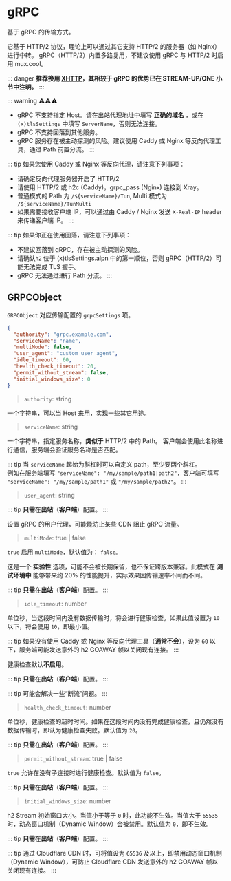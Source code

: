 # gRPC

基于 gRPC 的传输方式。

它基于 HTTP/2 协议，理论上可以通过其它支持 HTTP/2 的服务器（如 Nginx）进行中转。
gRPC（HTTP/2）内置多路复用，不建议使用 gRPC 与 HTTP/2 时启用 mux.cool。

::: danger **推荐换用
[XHTTP](https://github.com/XTLS/Xray-core/discussions/4113)，其相较于 gRPC
的优势已在 STREAM-UP/ONE 小节中注明。** :::

::: warning ⚠⚠⚠

- gRPC 不支持指定 Host。请在出站代理地址中填写 **正确的域名** ，或在
  `(x)tlsSettings` 中填写 `ServerName`，否则无法连接。
- gRPC 不支持回落到其他服务。
- gRPC 服务存在被主动探测的风险。建议使用 Caddy 或 Nginx 等反向代理工具，通过
  Path 前置分流。 :::

::: tip 如果您使用 Caddy 或 Nginx 等反向代理，请注意下列事项：

- 请确定反向代理服务器开启了 HTTP/2
- 请使用 HTTP/2 或 h2c (Caddy)，grpc_pass (Nginx) 连接到 Xray。
- 普通模式的 Path 为 `/${serviceName}/Tun`, Multi 模式为
  `/${serviceName}/TunMulti`
- 如果需要接收客户端 IP，可以通过由 Caddy / Nginx 发送 `X-Real-IP` header
  来传递客户端 IP。 :::

::: tip 如果你正在使用回落，请注意下列事项：

- 不建议回落到 gRPC，存在被主动探测的风险。
- 请确认`h2` 位于 (x)tlsSettings.alpn 中的第一顺位，否则
  gRPC（HTTP/2）可能无法完成 TLS 握手。
- gRPC 无法通过进行 Path 分流。 :::

## GRPCObject

`GRPCObject` 对应传输配置的 `grpcSettings` 项。

```json
{
  "authority": "grpc.example.com",
  "serviceName": "name",
  "multiMode": false,
  "user_agent": "custom user agent",
  "idle_timeout": 60,
  "health_check_timeout": 20,
  "permit_without_stream": false,
  "initial_windows_size": 0
}
```

> `authority`: string

一个字符串，可以当 Host 来用，实现一些其它用途。

> `serviceName`: string

一个字符串，指定服务名称，**类似于** HTTP/2 中的 Path。
客户端会使用此名称进行通信，服务端会验证服务名称是否匹配。

::: tip 当 `serviceName` 起始为斜杠时可以自定义 path，至少要两个斜杠。<br>
例如在服务端填写 `"serviceName": "/my/sample/path1|path2"`，客户端可填写
`"serviceName": "/my/sample/path1"` 或 `"/my/sample/path2"`。 :::

> `user_agent`: string

::: tip **只需**在**出站**（**客户端**）配置。 :::

设置 gRPC 的用户代理，可能能防止某些 CDN 阻止 gRPC 流量。

> `multiMode`: true | false <Badge text="BETA" type="warning"/>

`true` 启用 `multiMode`，默认值为： `false`。

这是一个 **实验性** 选项，可能不会被长期保留，也不保证跨版本兼容。此模式在
**测试环境中** 能够带来约 20% 的性能提升，实际效果因传输速率不同而不同。

::: tip **只需**在**出站**（**客户端**）配置。 :::

> `idle_timeout`: number

单位秒，当这段时间内没有数据传输时，将会进行健康检查。如果此值设置为 `10`
以下，将会使用 `10`，即最小值。

::: tip 如果没有使用 Caddy 或 Nginx 等反向代理工具（**通常不会**），设为 `60`
以下，服务端可能发送意外的 h2 GOAWAY 帧以关闭现有连接。 :::

健康检查默认**不启用**。

::: tip **只需**在**出站**（**客户端**）配置。 :::

::: tip 可能会解决一些“断流”问题。 :::

> `health_check_timeout`: number

单位秒，健康检查的超时时间。如果在这段时间内没有完成健康检查，且仍然没有数据传输时，即认为健康检查失败。默认值为
`20`。

::: tip **只需**在**出站**（**客户端**）配置。 :::

> `permit_without_stream`: true | false

`true` 允许在没有子连接时进行健康检查。默认值为 `false`。

::: tip **只需**在**出站**（**客户端**）配置。 :::

> `initial_windows_size`: number

h2 Stream 初始窗口大小。当值小于等于 `0` 时，此功能不生效。当值大于 `65535`
时，动态窗口机制（Dynamic Window）会被禁用。默认值为 `0`，即不生效。

::: tip **只需**在**出站**（**客户端**）配置。 :::

::: tip 通过 Cloudflare CDN 时，可将值设为 `65536`
及以上，即禁用动态窗口机制（Dynamic Window），可防止 Cloudflare CDN 发送意外的
h2 GOAWAY 帧以关闭现有连接。 :::
